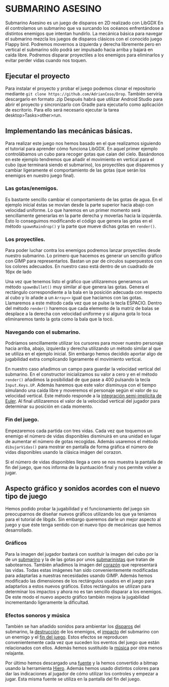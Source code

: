 # SUBMARINO ASESINO

Submarino Asesino es un juego de disparos en 2D realizado con LibGDX En él controlamos un submarino que va surcando los océanos enfrentándose a distintos enemigos que intentan hundirlo.
La mecánica básica para navegar el submarino mezcla los juegos de disparos clásicos con el conocido juego Flappy bird. Podremos movernos a izquierda y derecha libremente pero en vertical el submarino sólo podrá ser impulsado hacia arriba y bajará en caída libre.
Podremos disparar proyectiles a los enemigos para eliminarlos y evitar perder vidas cuando nos toquen.

## Ejecutar el proyecto

Para instalar el proyecto y probar el juego podemos clonar el repositorio mediante `git clone https://github.com/AdrianCoso/Drop`. También serviría descargarlo en formato .zip
Después habrá que utilizar Android Studio para abrir el proyecto y sincronizarlo con Gradle para ejecutarlo como aplicación de escritorio.
Para ello será necesario ejecutar la tarea desktop>Tasks>other>run.


## Implementando las mecánicas básicas.

Para realizar este juego nos hemos basado en el que realizamos siguiendo el tutorial para aprender cómo funciona LibGDX. En aquel primer ejemplo controlábamos un cubo para recoger gotas que caían del cielo.
Basándonos en este ejemplo tendremos que añadir el movimiento en vertical para el cubo (que terminará siendo el submarino), los proyectiles que disparemos y cambiar ligeramente el comportamiento de las gotas (que serán los enemigos en nuestro juego final).

### Las gotas/enemigos.
Es bastante sencillo cambiar el comportamiento de las gotas de agua. En el ejemplo inicial éstas se movían desde la parte superior hacia abajo con velocidad uniforme. Lo que haremos en un primer momento será sencillamente generarlas en la parte derecha y moverlas hacia la izquierda. Ésto lo conseguimos modificando el código que genera las gotas en el método `spawnRaindrop()` y la parte que mueve dichas gotas en `render()`.

### Los proyectiles.
Para poder luchar contra los enemigos podremos lanzar proyectiles desde nuestro submarino. Lo primero que hacemos es generar un sencillo gráfico con GIMP para representarlos. Bastan un par de círculos superpuestos con los colores adecuados. En nuestro caso está dentro de un cuadrado de 16px de lado

Una vez que tenemos listo el gráfico que utilizaremos generamos un método `spawnBullet()` muy similar al que genera las gotas. Genera el rectángulo correspondiente a la bala en la posición adecuada con respecto al cubo y lo añade a un `Array<>` igual que hacíamos con las gotas. Llamaremos a este método cada vez que se pulse la tecla ESPACIO. Dentro del método `render()` haremos que cada elemento de la matriz de balas se desplace a la derecha con velocidad uniforme y si alguna gota lo toca eliminaremos tanto la gota como la bala que la tocó.

### Navegando con el submarino.
Podríamos sencillamente utilizar los cursores para mover nuestro personaje hacia arriba, abajo, izquierda y derecha utilizando un método similar al que se utiliza en el ejemplo inicial. Sin embargo hemos decidido aportar algo de jugabilidad extra complicando ligeramente el movimiento vertical.

En nuestro caso añadimos un campo para guardar la velocidad vertical del submarino. En el constructor inicializamos su valor a cero y en el método `render()` añadimos la posibilidad de que pase a 400 pulsando la tecla `Input.Keys.UP`. Además haremos que este valor disminuya con el tiempo simulando una caída libre y moveremos el personaje según el valor de su velocidad vertical. Este método responde a la [integración semi-implícita de Euler](https://gafferongames.com/post/integration_basics/). Al final utilizaremos el valor de la velocidad vertical del jugador para determinar su posición en cada momento.

### Fin del juego.
Empezaremos cada partida con tres vidas. Cada vez que toquemos un enemigo el número de vidas disponibles disminuirá en una unidad en lugar de aumentar el número de gotas recogidas. Además usaremos el método `dibujarVidas()` para mostrar en pantalla de forma gráfica el número de vidas disponibles usando la clásica imágen del corazon.

Si el número de vidas disponibles llega a cero se nos muestra la pantalla de fin del juego, que nos informa de la puntuación final y nos permite volver a jugar.

## Aspecto gráfico y sonidos acordes con el nuevo tipo de juego

Hemos podido probar la jugabilidad y el funcionamiento del juego sin preocuparnos de diseñar nuevos gráficos utilizando los que ya teníamos para el tutorial de libgdx. Sin embargo queremos darle un mejor aspecto al juego y que éste tenga sentido con el nuevo tipo de mecánicas que hemos desarrollado.

### Gráficos
Para la imagen del jugador bastará con sustituir la imagen del cubo por la de un [submarino](https://www.pngwing.com/en/free-png-nudbr/) y la de las gotas por unos [submarinistas](https://www.pngwing.com/en/free-png-vtaey) que tratan de sabotearnos. También añadimos la imagen del [corazón](https://www.pngwing.com/en/free-png-zrrvr) que representará las vidas. Todas estas imágenes han sido convenientemente modificadas para adaptarlas a nuestras necesidades usando GIMP. Además hemos modificado las dimensiones de los rectángulos usados en el juego para adaptarlos a estos nuevos gráficos. Estos rectángulos se utilizan para determinar los impactos y ahora no es tan sencillo disparar a los enemigos. De este modo el nuevo aspecto gráfico también mejora la jugabilidad incrementando ligeramente la dificultad.

### Efectos sonoros y música 
También se han añadido sonidos para ambientar los [disparos](https://pixabay.com/sound-effects/laser6quick-47339/) del submarino, la [destrucción](https://pixabay.com/sound-effects/explosion-asteroid-101886/) de los enemigos, el [impacto](https://pixabay.com/sound-effects/shooting-star-101304/) del submarino con un enemigo y el [fin del juego](https://pixabay.com/sound-effects/game-over-arcade-6435/). Estos efectos se reproducen convenientemente cada vez que suceden los eventos del juego que están relacionados con ellos. Además hemos sustituido la [música](https://pixabay.com/music/electronic-submarine-electronic-music-for-machinery-and-engineering-7582/) por otra menos relajante.

Por último hemos descargado una [fuente](https://www.dafont.com/es/04b-30.font) y la hemos convertido a bitmap usando la herramienta [Hiero](https://libgdx.com/wiki/tools/hiero). Además hemos usado distintos colores para dar las indicaciones al jugador de cómo utilizar los controles y empezar a jugar. Esta misma fuente se utiliza en la pantalla del fin del juego.

